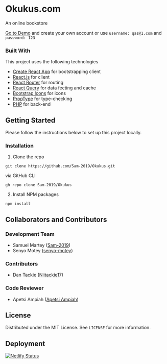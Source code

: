 <!-- [Okukus Preview](https://okukus.netlify.app) -->

# Okukus.com

An online bookstore

<!-- We sell physical copies of all books via the web. -->

[Go to Demo](https://okukus.netlify.app) and create your own account or use `username: qaz@1.com` and `password: 123`

### Built With

This project uses the following technologies

- [Create React App](https://github.com/facebook/create-react-app) for bootstrapping client
- [React.js](https://reactjs.org) for client
- [React Router](https://reacttraining.com/react-router/) for routing
- [React Query](https://react-query.tanstack.com) for data fecting and cache
- [Bootstrap Icons](https://icons.getbootstrap.com) for icons
- [PropType](https://www.npmjs.com/package/prop-types) for type-checking
- [PHP](https://php.net) for back-end

 <!-- <details open="open">
  <ol>
    <li>
      <a href="#about-the-project">Front-end Tech</a>
      <ul>
        <li><a href="https://reactjs.org">React</a></li>
        <li><a href="https://reactrouter.com">React Router</a></li>
         <li><a href="https://react-query.tanstack.com">React Query</a><li>        
        <li><a href="https://icons.getbootstrap.com">Bootstrap Icons</a><li>    
        <li><a href="https://www.npmjs.com/package/prop-types">prop-types</a><li>    
      </ul>
    </li>
    <li>
      <a href="#getting-started">Back-end Tech</a>
      <ul>
      <li><a href="php.net">PHP</a></li>
      </ul>
    </li>
   
  </ol>
</details> -->

<!-- GETTING STARTED -->

## Getting Started

Please follow the instructions below to set up this project locally.

<!--To get a local copy up and running, please follow these simple example steps.-->

<!-- LICENSE -->
<!--
### Clone Repo

Clone the Okukus Git repo:

```
git clone https://github.com/Sam-2019/Okukus.git
```

Via GitHub CLI

```
gh repo clone Sam-2019/Okukus
``` -->

### Installation

1. Clone the repo

```
git clone https://github.com/Sam-2019/Okukus.git
```

via GitHub CLI

```
gh repo clone Sam-2019/Okukus
```

2. Install NPM packages

```
npm install
```

## Collaborators and Contributors

### Development Team

- Samuel Martey ([Sam-2019](https://github.com/Sam-2019))
- Senyo Motey ([senyo-motey](https://github.com/senyo-motey))

### Contributors

- Dan Tackie ([Niitackie17](https://github.com/Niitackie17))

### Code Reviewer

- Apetsi Ampiah ([Apetsi Ampiah](https://github.com/aapetsi))


## License

Distributed under the MIT License. See `LICENSE` for more information.

## Deployment
[![Netlify Status](https://api.netlify.com/api/v1/badges/64ef730f-344c-4972-ad29-a979c8f64af1/deploy-status)](https://app.netlify.com/sites/okukus/deploys)
